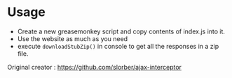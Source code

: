 # Usage

- Create a new greasemonkey script and copy contents of index.js into it.
- Use the website as much as you need
- execute `downloadStubZip()` in console to get all the responses in a zip file.

Original creator : https://github.com/slorber/ajax-interceptor
